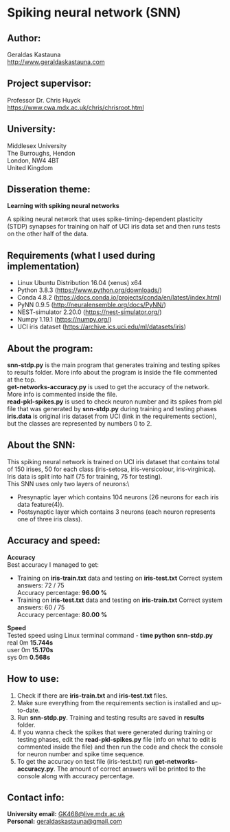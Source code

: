 # Spiking neural network (SNN)

## Author:
Geraldas Kastauna\
http://www.geraldaskastauna.com

## Project supervisor:
Professor Dr. Chris Huyck\
https://www.cwa.mdx.ac.uk/chris/chrisroot.html

## University:
Middlesex University\
The Burroughs, Hendon\
London, NW4 4BT\
United Kingdom

## Disseration theme:
**Learning with spiking neural networks**

A spiking neural network that uses spike-timing-dependent plasticity (STDP) synapses for training on half of UCI iris data set
and then runs tests on the other half of the data.

## Requirements (what I used during implementation)
* Linux Ubuntu Distribution 16.04 (xenus) x64
* Python 3.8.3 (https://www.python.org/downloads/)
* Conda 4.8.2 (https://docs.conda.io/projects/conda/en/latest/index.html)
* PyNN 0.9.5 (http://neuralensemble.org/docs/PyNN/)
* NEST-simulator 2.20.0 (https://nest-simulator.org/)
* Numpy 1.19.1 (https://numpy.org/)
* UCI iris dataset (https://archive.ics.uci.edu/ml/datasets/iris)

## About the program:
**snn-stdp.py** is the main program that generates training and testing spikes to results folder. More info about the program is inside the file commented at the top.\
**get-networks-accuracy.py** is used to get the accuracy of the network. More info is commented inside the file.\
**read-pkl-spikes.py** is used to check neuron number and its spikes from pkl file that was generated by **snn-stdp.py**
during training and testing phases\
**iris.data** is original iris dataset from UCI (link in the requirements section), but the classes are represented by numbers 0 to 2.

## About the SNN:
This spiking neural network is trained on UCI iris dataset that contains total of 150 irises, 50 for each class (iris-setosa, iris-versicolour, iris-virginica). Iris data is split into half (75 for training, 75 for testing).\
This SNN uses only two layers of neurons:\
* Presynaptic layer which contains 104 neurons (26 neurons for each iris data feature(4)).
* Postsynaptic layer which contains 3 neurons (each neuron represents one of three iris class).

## Accuracy and speed:
**Accuracy**\
Best accuracy I managed to get:
* Training on **iris-train.txt** data and testing on **iris-test.txt**
Correct system answers: 72 / 75\
Accuracy percentage: **96.00 %**
* Training on **iris-test.txt** data and testing on **iris-train.txt**
Correct system answers: 60 / 75\
Accuracy percentage: **80.00 %**

**Speed**\
Tested speed using Linux terminal command - **time python snn-stdp.py**\
real    0m **15.744s**\
user    0m **15.170s**\
sys     0m **0.568s**

## How to use:
1. Check if there are **iris-train.txt** and **iris-test.txt** files.
2. Make sure everything from the requirements section is installed and up-to-date.
3. Run **snn-stdp.py**. Training and testing results are saved in **results** folder.
4. If you wanna check the spikes that were generated during training or testing phases, 
edit the **read-pkl-spikes.py** file (info on what to edit is commented inside the file)
and then run the code and check the console for neuron number and spike time sequence.
5. To get the accuracy on test file (iris-test.txt) run **get-networks-accuracy.py**.
The amount of correct answers will be printed to the console along with accuracy percentage.

## Contact info:
**University email:** GK468@live.mdx.ac.uk\
**Personal:** geraldaskastauna@gmail.com
